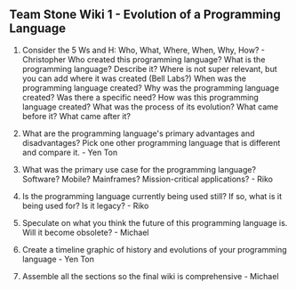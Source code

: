 ## Team Stone Wiki 1 - Evolution of a Programming Language
1. Consider the 5 Ws and H: Who, What, Where, When, Why, How? - Christopher
Who created this programming language?
What is the programming language? Describe it?
Where is not super relevant, but you can add where it was created (Bell Labs?)
When was the programming language created?
Why was the programming language created? Was there a specific need?
How was this programming language created? What was the process of its evolution? What came before it? What came after it?

2. What are the programming language's primary advantages and disadvantages? Pick one other programming language that is different and compare it. - Yen Ton

3. What was the primary use case for the programming language? Software? Mobile? Mainframes? Mission-critical applications? - Riko

4. Is the programming language currently being used still? If so, what is it being used for?  Is it legacy? - Riko

5. Speculate on what you think the future of this programming language is. Will it become obsolete? - Michael

6. Create a timeline graphic of history and evolutions of your programming language - Yen Ton

7. Assemble all the sections so the final wiki is comprehensive - Michael